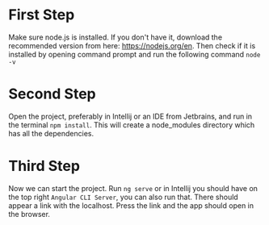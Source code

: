 # First Step

Make sure node.js is installed. If you don't have it, download the recommended version from here: https://nodejs.org/en. Then check if it is installed by opening command prompt and run the following command `node -v`

# Second Step

Open the project, preferably in Intellij or an IDE from Jetbrains, and run in the terminal `npm install`. This will create a node_modules directory which has all the dependencies.

# Third Step

Now we can start the project. Run `ng serve` or in Intellij you should have on the top right `Angular CLI Server`, you can also run that. There should appear a link with the localhost. Press the link and the app should open in the browser.
